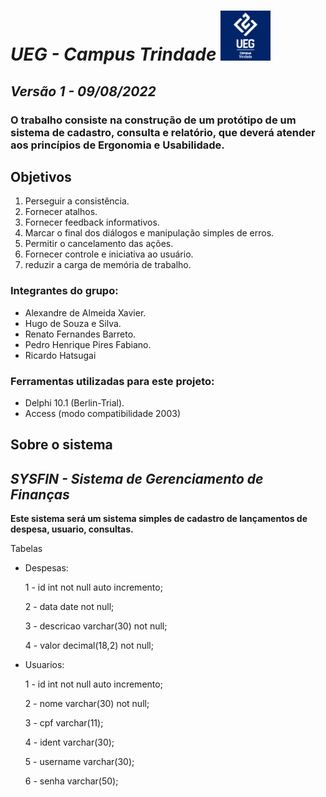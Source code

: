 # *UEG - Campus Trindade*    <img src="imagens/uegTrindade.png" width="80" height="80">

## *Versão 1 - 09/08/2022*

### O  trabalho consiste na construção de um protótipo de um sistema de cadastro, consulta e relatório, que deverá atender aos princípios de Ergonomia e Usabilidade.

## **Objetivos**
1. Perseguir a consistência.
2. Fornecer atalhos.
3. Fornecer feedback informativos.
4. Marcar o final dos diálogos e manipulação simples de erros.
5. Permitir o cancelamento das ações.
6. Fornecer controle e iniciativa ao usuário.
7. reduzir a carga de memória de trabalho.


### Integrantes do grupo:
- Alexandre de Almeida Xavier.
- Hugo de Souza e Silva.
- Renato Fernandes Barreto.
- Pedro Henrique Pires Fabiano.
- Ricardo Hatsugai

### Ferramentas utilizadas para este projeto:
- Delphi 10.1 (Berlin-Trial).
- Access (modo compatibilidade 2003)

## **Sobre o sistema**

## *SYSFIN - Sistema de Gerenciamento de Finanças*

**Este sistema será um sistema simples de cadastro de lançamentos de despesa, usuario, consultas.**
	
Tabelas

- Despesas:

	1 - id int not null auto incremento;
  
	2 - data date not null;
  
	3 - descricao varchar(30) not null;
  
	4 - valor decimal(18,2) not null;
	
- Usuarios:

	1 - id int not null auto incremento;
  
	2 - nome varchar(30) not null;
  
	3 - cpf varchar(11);
  
	4 - ident varchar(30);
  
	5 - username varchar(30);
  
	6 - senha varchar(50);
